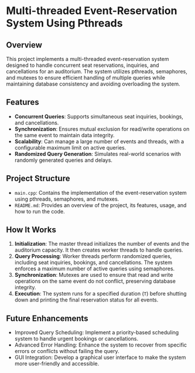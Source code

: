 # Multi-threaded Event-Reservation System Using Pthreads

## Overview
This project implements a multi-threaded event-reservation system designed to handle concurrent seat reservations, inquiries, and cancellations for an auditorium. The system utilizes pthreads, semaphores, and mutexes to ensure efficient handling of multiple queries while maintaining database consistency and avoiding overloading the system.

## Features
- **Concurrent Queries**: Supports simultaneous seat inquiries, bookings, and cancellations.
- **Synchronization**: Ensures mutual exclusion for read/write operations on the same event to maintain data integrity.
- **Scalability**: Can manage a large number of events and threads, with a configurable maximum limit on active queries.
- **Randomized Query Generation**: Simulates real-world scenarios with randomly generated queries and delays.

## Project Structure
- `main.cpp`: Contains the implementation of the event-reservation system using pthreads, semaphores, and mutexes.
- `README.md`: Provides an overview of the project, its features, usage, and how to run the code.

## How It Works
1. **Initialization**: The master thread initializes the number of events and the auditorium capacity. It then creates worker threads to handle queries.
2. **Query Processing**: Worker threads perform randomized queries, including seat inquiries, bookings, and cancellations. The system enforces a maximum number of active queries using semaphores.
3. **Synchronization**: Mutexes are used to ensure that read and write operations on the same event do not conflict, preserving database integrity.
4. **Execution**: The system runs for a specified duration (`T`) before shutting down and printing the final reservation status for all events.

## Future Enhancements
- Improved Query Scheduling: Implement a priority-based scheduling system to handle urgent bookings or cancellations.
- Advanced Error Handling: Enhance the system to recover from specific errors or conflicts without failing the query.
- GUI Integration: Develop a graphical user interface to make the system more user-friendly and accessible.
